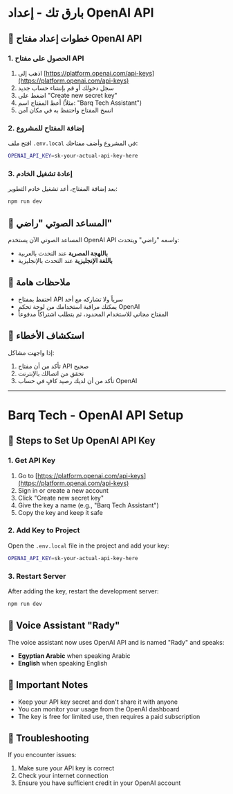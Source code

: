 # بارق تك - إعداد OpenAI API

## 🚀 خطوات إعداد مفتاح OpenAI API

### 1. الحصول على مفتاح API
1. اذهب إلى [https://platform.openai.com/api-keys](https://platform.openai.com/api-keys)
2. سجل دخولك أو قم بإنشاء حساب جديد
3. اضغط على "Create new secret key"
4. أعط المفتاح اسم (مثلاً: "Barq Tech Assistant")
5. انسخ المفتاح واحتفظ به في مكان آمن

### 2. إضافة المفتاح للمشروع
افتح ملف `.env.local` في المشروع وأضف مفتاحك:

```bash
OPENAI_API_KEY=sk-your-actual-api-key-here
```

### 3. إعادة تشغيل الخادم
بعد إضافة المفتاح، أعد تشغيل خادم التطوير:
```bash
npm run dev
```

## 🤖 المساعد الصوتي "راضي"

المساعد الصوتي الآن يستخدم OpenAI API واسمه "راضي" ويتحدث:
- **باللهجة المصرية** عند التحدث بالعربية
- **باللغة الإنجليزية** عند التحدث بالإنجليزية

## 📝 ملاحظات هامة

- احتفظ بمفتاح API سرياً ولا تشاركه مع أحد
- يمكنك مراقبة استخدامك من لوحة تحكم OpenAI
- المفتاح مجاني للاستخدام المحدود، ثم يتطلب اشتراكاً مدفوعاً

## 🔧 استكشاف الأخطاء

إذا واجهت مشاكل:
1. تأكد من أن مفتاح API صحيح
2. تحقق من اتصالك بالإنترنت
3. تأكد من أن لديك رصيد كافٍ في حساب OpenAI

---

# Barq Tech - OpenAI API Setup

## 🚀 Steps to Set Up OpenAI API Key

### 1. Get API Key
1. Go to [https://platform.openai.com/api-keys](https://platform.openai.com/api-keys)
2. Sign in or create a new account
3. Click "Create new secret key"
4. Give the key a name (e.g., "Barq Tech Assistant")
5. Copy the key and keep it safe

### 2. Add Key to Project
Open the `.env.local` file in the project and add your key:

```bash
OPENAI_API_KEY=sk-your-actual-api-key-here
```

### 3. Restart Server
After adding the key, restart the development server:
```bash
npm run dev
```

## 🤖 Voice Assistant "Rady"

The voice assistant now uses OpenAI API and is named "Rady" and speaks:
- **Egyptian Arabic** when speaking Arabic
- **English** when speaking English

## 📝 Important Notes

- Keep your API key secret and don't share it with anyone
- You can monitor your usage from the OpenAI dashboard
- The key is free for limited use, then requires a paid subscription

## 🔧 Troubleshooting

If you encounter issues:
1. Make sure your API key is correct
2. Check your internet connection
3. Ensure you have sufficient credit in your OpenAI account